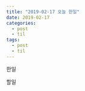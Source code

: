 ```yaml
---
title: "2019-02-17 오늘 한일"
date: 2019-02-17
categories:
  - post
  - til
tags:
  - post
  - til
---
```


한일

할일

